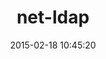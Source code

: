 ---
layout: post
title:  "net-ldap"
repo:   "ruby-ldap/ruby-net-ldap"
date:   2015-02-18 10:45:20
gemurl: http://github.com/ruby-ldap/ruby-net-ldap
---